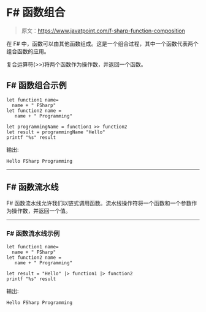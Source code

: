 # F# 函数组合

> 原文：<https://www.javatpoint.com/f-sharp-function-composition>

在 F# 中，函数可以由其他函数组成。这是一个组合过程，其中一个函数代表两个组合函数的应用。

复合运算符(>>)将两个函数作为操作数，并返回一个函数。

## F# 函数组合示例

```
let function1 name= 
  name + " FSharp"
let function2 name = 
   name + " Programming"

let programmingName = function1 >> function2
let result = programmingName "Hello"
printf "%s" result

```

输出:

```
Hello FSharp Programming

```

* * *

## F# 函数流水线

F# 函数流水线允许我们以链式调用函数。流水线操作符将一个函数和一个参数作为操作数，并返回一个值。

* * *

### F# 函数流水线示例

```
let function1 name= 
  name + " FSharp"
let function2 name = 
   name + " Programming"

let result = "Hello" |> function1 |> function2
printf "%s" result

```

输出:

```
Hello FSharp Programming

```
